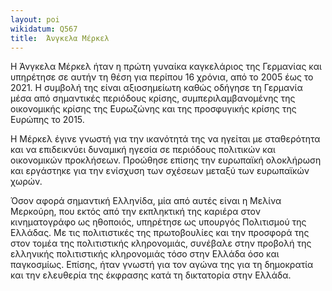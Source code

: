 ```yaml
---
layout: poi 
wikidatum: Q567
title:  Άνγκελα Μέρκελ
---
```


Η Άνγκελα Μέρκελ ήταν η πρώτη γυναίκα καγκελάριος της Γερμανίας και υπηρέτησε σε αυτήν τη θέση για περίπου 16 χρόνια, από το 2005 έως το 2021. Η συμβολή της είναι αξιοσημείωτη καθώς οδήγησε τη Γερμανία μέσα από σημαντικές περιόδους κρίσης, συμπεριλαμβανομένης της οικονομικής κρίσης της Ευρωζώνης και της προσφυγικής κρίσης της Ευρώπης το 2015.

Η Μέρκελ έγινε γνωστή για την ικανότητά της να ηγείται με σταθερότητα και να επιδεικνύει δυναμική ηγεσία σε περιόδους πολιτικών και οικονομικών προκλήσεων. Προώθησε επίσης την ευρωπαϊκή ολοκλήρωση και εργάστηκε για την ενίσχυση των σχέσεων μεταξύ των ευρωπαϊκών χωρών.

Όσον αφορά σημαντική Ελληνίδα, μία από αυτές είναι η Μελίνα Μερκούρη, που εκτός από την εκπληκτική της καριέρα στον κινηματογράφο ως ηθοποιός, υπηρέτησε ως υπουργός Πολιτισμού της Ελλάδας. Με τις πολιτιστικές της πρωτοβουλίες και την προσφορά της στον τομέα της πολιτιστικής κληρονομιάς, συνέβαλε στην προβολή της ελληνικής πολιτιστικής κληρονομιάς τόσο στην Ελλάδα όσο και παγκοσμίως. Επίσης, ήταν γνωστή για τον αγώνα της για τη δημοκρατία και την ελευθερία της έκφρασης κατά τη δικτατορία στην Ελλάδα.
